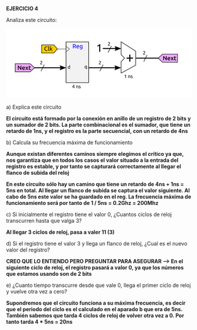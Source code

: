 **EJERCICIO 4**

Analiza este circuito:

![Image text](https://github.com/yolandalillo/2021-2022-ASAII/blob/main/S06/images/ejercicio4.png)

a) Explica este circuito

**El circuito está formado por la conexión en anillo de un registro de 2 bits y un sumador de 2 bits. La parte combinacional es el sumador, que tiene un retardo de 1ns, y el registro es la parte secuencial, con un retardo de 4ns**

b) Calcula su frecuencia máxima de funcionamiento

**Aunque existan diferentes caminos siempre elegimos el crítico ya que, nos garantiza que en todos los casos el valor situado a la entrada del registro es estable, y por tanto se capturará correctamente al llegar el flanco de subida del reloj**

**En este circuito sólo hay un camino que tiene un retardo de 4ns + 1ns = 5ns en total. Al llegar un flanco de subida se captura el valor siguiente. Al cabo de 5ns este valor se ha guardado en el reg. La frecuencia máxima de funcionamiento será por tanto de 1 / 5ns = 0.2Ghz = 200Mhz**

c) Si inicialmente el registro tiene el valor 0, ¿Cuantos ciclos de reloj transcurren hasta que valga 3?

**Al llegar 3 ciclos de reloj, pasa a valer 11 (3)**

d) Si el registro tiene el valor 3 y llega un flanco de reloj, ¿Cual es el nuevo valor del registro?

**CREO QUE LO ENTIENDO PERO PREGUNTAR PARA ASEGURAR --> En el siguiente ciclo de reloj, el registro pasará a valor 0, ya que los números que estamos usando son de 2 bits**

e) ¿Cuanto tiempo transcurre desde que vale 0, llega el primer ciclo de reloj y vuelve otra vez a cero?

**Supondremos que el circuito funciona a su máxima frecuencia, es decir que el periodo del ciclo es el calculado en el aparado b que era de 5ns. También sabemos que tarda 4 ciclos de reloj de volver otra vez a 0. Por tanto tarda 4 * 5ns = 20ns**

